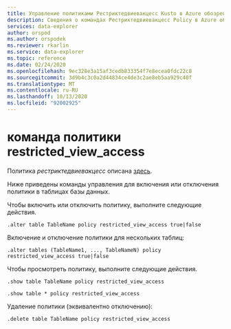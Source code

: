 ```yaml
---
title: Управление политиками Рестриктедвиевакцесс Kusto в Azure обозреватель данных
description: Сведения о командах Рестриктедвиевакцесс Policy в Azure обозреватель данных. См. раздел Просмотр, включение, отключение, изменение и удаление этой политики.
services: data-explorer
author: orspod
ms.author: orspodek
ms.reviewer: rkarlin
ms.service: data-explorer
ms.topic: reference
ms.date: 02/24/2020
ms.openlocfilehash: 9ec328e3a15af3cedb833354f7e8ecea0fdc22c8
ms.sourcegitcommit: 3d9b4c3c0a2d44834ce4de3c2ae8eb5aa929c40f
ms.translationtype: MT
ms.contentlocale: ru-RU
ms.lasthandoff: 10/13/2020
ms.locfileid: "92002925"
---
```

# <a name="restricted_view_access-policy-command"></a>команда политики restricted_view_access

Политика *рестриктедвиевакцесс* описана [здесь](../management/restrictedviewaccesspolicy.md).

Ниже приведены команды управления для включения или отключения политики в таблицах базы данных.

Чтобы включить или отключить политику, выполните следующие действия.
```kusto
.alter table TableName policy restricted_view_access true|false
```

Включение и отключение политики для нескольких таблиц:
```kusto
.alter tables (TableName1, ..., TableNameN) policy restricted_view_access true|false
```

Чтобы просмотреть политику, выполните следующие действия.
```kusto
.show table TableName policy restricted_view_access  

.show table * policy restricted_view_access  
```

Удаление политики (эквивалентно отключению):
```kusto
.delete table TableName policy restricted_view_access  
```
